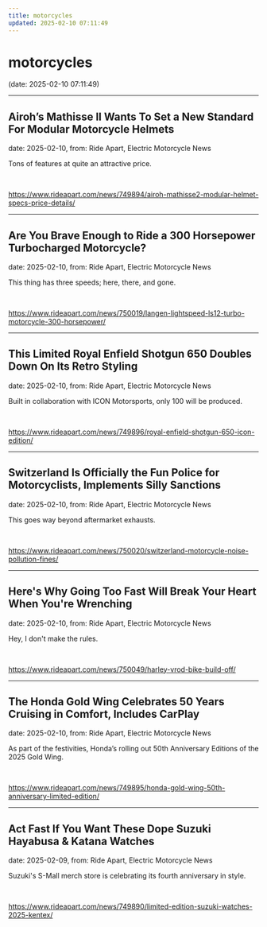 ```yaml
---
title: motorcycles
updated: 2025-02-10 07:11:49
---
```


# motorcycles

(date: 2025-02-10 07:11:49)

---

## Airoh’s Mathisse II Wants To Set a New Standard For Modular Motorcycle Helmets

date: 2025-02-10, from: Ride Apart, Electric Motorcycle News

Tons of features at quite an attractive price.
 

<br> 

<https://www.rideapart.com/news/749894/airoh-mathisse2-modular-helmet-specs-price-details/>

---

## Are You Brave Enough to Ride a 300 Horsepower Turbocharged Motorcycle?

date: 2025-02-10, from: Ride Apart, Electric Motorcycle News

This thing has three speeds; here, there, and gone.  

<br> 

<https://www.rideapart.com/news/750019/langen-lightspeed-ls12-turbo-motorcycle-300-horsepower/>

---

## This Limited Royal Enfield Shotgun 650 Doubles Down On Its Retro Styling

date: 2025-02-10, from: Ride Apart, Electric Motorcycle News

Built in collaboration with ICON Motorsports, only 100 will be produced. 
 

<br> 

<https://www.rideapart.com/news/749896/royal-enfield-shotgun-650-icon-edition/>

---

## Switzerland Is Officially the Fun Police for Motorcyclists, Implements Silly Sanctions

date: 2025-02-10, from: Ride Apart, Electric Motorcycle News

This goes way beyond aftermarket exhausts.  

<br> 

<https://www.rideapart.com/news/750020/switzerland-motorcycle-noise-pollution-fines/>

---

## Here's Why Going Too Fast Will Break Your Heart When You're Wrenching

date: 2025-02-10, from: Ride Apart, Electric Motorcycle News

Hey, I don't make the rules. 

<br> 

<https://www.rideapart.com/news/750049/harley-vrod-bike-build-off/>

---

## The Honda Gold Wing Celebrates 50 Years Cruising in Comfort, Includes CarPlay

date: 2025-02-10, from: Ride Apart, Electric Motorcycle News

As part of the festivities, Honda’s rolling out 50th Anniversary Editions of the 2025 Gold Wing.
 

<br> 

<https://www.rideapart.com/news/749895/honda-gold-wing-50th-anniversary-limited-edition/>

---

## Act Fast If You Want These Dope Suzuki Hayabusa & Katana Watches

date: 2025-02-09, from: Ride Apart, Electric Motorcycle News

Suzuki's S-Mall merch store is celebrating its fourth anniversary in style. 

<br> 

<https://www.rideapart.com/news/749890/limited-edition-suzuki-watches-2025-kentex/>

